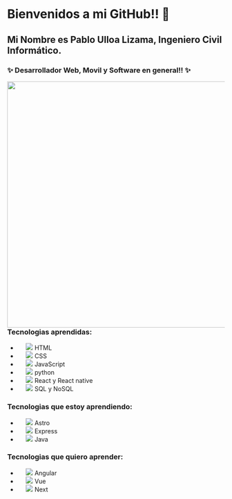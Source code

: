 # Bienvenidos a mi GitHub!! 👋

## Mi Nombre es Pablo Ulloa Lizama, Ingeniero Civil Informático. 

### ✨ Desarrollador Web, Movil y Software en general!! ✨
<img align="left" src="https://pablossrudi.github.io/portafolio_Js_bootstrap/src/assets/yo_nuevo.gif" width="570">

### Tecnologias aprendidas:
- &nbsp;&nbsp;&nbsp;&nbsp; ![](https://img.icons8.com/color/25/html-5--v2.png) HTML
- &nbsp;&nbsp;&nbsp;&nbsp; ![](https://img.icons8.com/color/25/css3.png) CSS
- &nbsp;&nbsp;&nbsp;&nbsp; ![](https://img.icons8.com/color/25/javascript--v1.png) JavaScript
- &nbsp;&nbsp;&nbsp;&nbsp; ![](https://img.icons8.com/color/25/python--v1.png) python
- &nbsp;&nbsp;&nbsp;&nbsp; ![](https://img.icons8.com/office/25/react.png) React y React native
- &nbsp;&nbsp;&nbsp;&nbsp; ![](https://img.icons8.com/fluency/25/database--v1.png) SQL y NoSQL 

### Tecnologias que estoy aprendiendo:
- &nbsp;&nbsp;&nbsp;&nbsp; ![](https://img.icons8.com/nolan/25/astro.png) Astro
- &nbsp;&nbsp;&nbsp;&nbsp; ![](https://img.icons8.com/nolan/25/express-js.png) Express
- &nbsp;&nbsp;&nbsp;&nbsp; ![](https://img.icons8.com/3d-fluency/25/java.png) Java

### Tecnologias que quiero aprender:
- &nbsp;&nbsp;&nbsp;&nbsp; ![](https://img.icons8.com/external-tal-revivo-color-tal-revivo/25/external-angular-a-typescript-based-open-source-web-application-framework-logo-color-tal-revivo.png) Angular
- &nbsp;&nbsp;&nbsp;&nbsp; ![](https://img.icons8.com/external-tal-revivo-shadow-tal-revivo/25/external-vuejs-an-open-source-javascript-framework-for-building-user-interfaces-and-single-page-applications-logo-shadow-tal-revivo.png) Vue 
- &nbsp;&nbsp;&nbsp;&nbsp; ![](https://img.icons8.com/nolan/25/nextjs.png) Next

<!--
**pablossrudi/pablossrudi** is a ✨ _special_ ✨ repository because its `README.md` (this file) appears on your GitHub profile.

Here are some ideas to get you started:

- 🔭 I’m currently working on ...
- 🌱 I’m currently learning ...
- 👯 I’m looking to collaborate on ...
- 🤔 I’m looking for help with ...
- 💬 Ask me about ...
- 📫 How to reach me: ...
- 😄 Pronouns: ...
- ⚡ Fun fact: ...
-->
